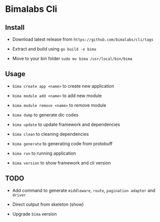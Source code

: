 # Bimalabs Cli

## Install

- Download latest release from `https://github.com/bimalabs/cli/tags`

- Extract and build using `go build -o bima`

- Move to your bin folder `sudo mv bima /usr/local/bin/bima`

## Usage

- `bima create app <name>` to create new application

- `bima module add <name>` to add new module

- `bima module remove <name>` to remove module

- `bima dump` to generate dic codes

- `bima update` to update framework and dependencies

- `bima clean` to cleaning dependencies

- `bima generate` to generating code from protobuff

- `bima run` to running application

- `bima version` to show framework and cli version

## TODO

- Add command to generate `middleware`, `route`, `pagination adapter` and `driver`

- Direct output from skeleton (show)

- Upgrade `bima` version
